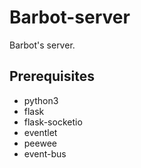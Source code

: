 # Barbot-server
Barbot's server.

## Prerequisites
* python3
* flask
* flask-socketio
* eventlet
* peewee
* event-bus
